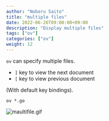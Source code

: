 ```yaml
---
author: "Noboru Saito"
title: "multiple files"
date: 2022-06-26T09:00:00+09:00
description: "Display multiple files"
tags: ["ov"]
categories: ["ov"]
weight: 12
---
```


`ov` can specify multiple files.

* `]` key to view the next document
* `[` key to view previous document

(With default key bindings).

```console
ov *.go
```

![maultifile.gif](/ov/ov-multifile.gif)
